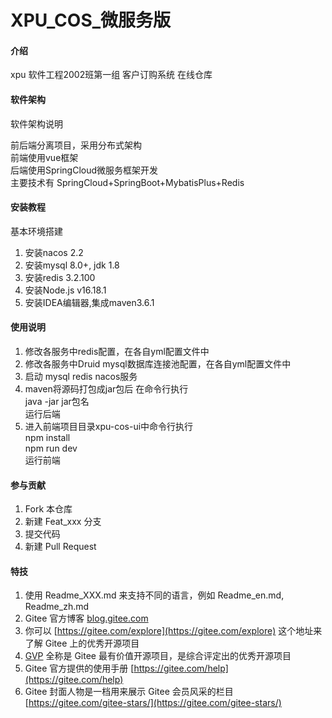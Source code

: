 # XPU_COS_微服务版

#### 介绍
xpu 软件工程2002班第一组 客户订购系统 在线仓库

#### 软件架构
软件架构说明

前后端分离项目，采用分布式架构<br/>
前端使用vue框架<br/>
后端使用SpringCloud微服务框架开发<br/>
主要技术有
SpringCloud+SpringBoot+MybatisPlus+Redis
#### 安装教程
基本环境搭建
1.  安装nacos 2.2
2.  安装mysql 8.0+, jdk 1.8
3.  安装redis 3.2.100
4.  安装Node.js v16.18.1
5.  安装IDEA编辑器,集成maven3.6.1
#### 使用说明

1.  修改各服务中redis配置，在各自yml配置文件中
2.  修改各服务中Druid  mysql数据库连接池配置，在各自yml配置文件中
3.  启动 mysql  redis nacos服务
4.  maven将源码打包成jar包后  在命令行执行<br/> java -jar  jar包名    <br/>运行后端
5.  进入前端项目目录xpu-cos-ui中命令行执行<br/>npm install <br/> npm run dev <br/>运行前端
#### 参与贡献

1.  Fork 本仓库
2.  新建 Feat_xxx 分支
3.  提交代码
4.  新建 Pull Request


#### 特技

1.  使用 Readme\_XXX.md 来支持不同的语言，例如 Readme\_en.md, Readme\_zh.md
2.  Gitee 官方博客 [blog.gitee.com](https://blog.gitee.com)
3.  你可以 [https://gitee.com/explore](https://gitee.com/explore) 这个地址来了解 Gitee 上的优秀开源项目
4.  [GVP](https://gitee.com/gvp) 全称是 Gitee 最有价值开源项目，是综合评定出的优秀开源项目
5.  Gitee 官方提供的使用手册 [https://gitee.com/help](https://gitee.com/help)
6.  Gitee 封面人物是一档用来展示 Gitee 会员风采的栏目 [https://gitee.com/gitee-stars/](https://gitee.com/gitee-stars/)
